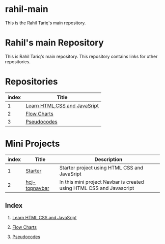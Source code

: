 # rahil-main
This is the Rahil Tariq's main repository.

# Rahil's main Repository

This is Rahil Tariq's main repository. This repository contains links for other repositories.

# Repositories

| index | Title |
| -------|-------|
| 1 | [Learn HTML,CSS and JavaSript](#Learn-HTML-CSS-JavaScript) |
| 2 | [Flow Charts](#Flow-Charts) |
| 3 | [Pseudocodes](#Pseudocodes) |

# Mini Projects

| index | Title |Description|
| -------|-------|-------|
| 1 | [Starter](https://github.com/rahiltariq07/starter.git) |Starter project using HTML CSS and JavaSript|
| 2 | [hcj-topnavbar](https://github.com/rahiltariq07/hcj-topnavbar.git) |In this mini project Navbar  is created using HTML CSS and Javascript|

## Index

1. [Learn HTML CSS and JavaSript](https://github.com/rahiltariq07/learn-html-css-javascript.git)

2. [Flow Charts](https://github.com/rahiltariq07/FlowCharts.git)

3. [Pseudocodes](https://github.com/rahiltariq07/Pseudocodes.git)
